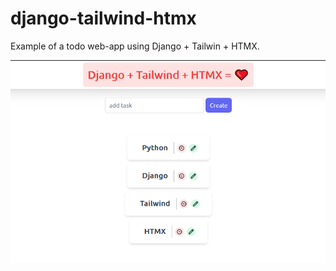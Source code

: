 # django-tailwind-htmx
 Example of a todo web-app using Django + Tailwin + HTMX.

![alt text](https://github.com/ImOmkar/django-tailwind-htmx/blob/main/Screenshot%20(334).png)
